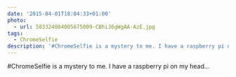 ```yaml
---
date: '2015-04-01T18:04:33+01:00'
photo:
  - url: 583324084005675009-CBhiJ6gWgAA-AzE.jpg
tags:
  - ChromeSelfie
description: '#ChromeSelfie is a mystery to me. I have a raspberry pi on my head... '
---
```

#ChromeSelfie is a mystery to me. I have a raspberry pi on my head... 
